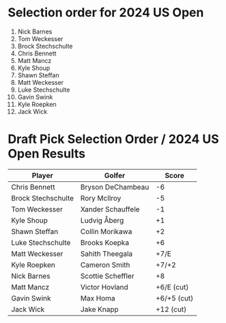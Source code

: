 # Selection order for 2024 US Open
1. Nick Barnes 
2. Tom Weckesser
3. Brock Stechschulte
4. Chris Bennett
5. Matt Mancz
6. Kyle Shoup
7. Shawn Steffan
8. Matt Weckesser
9. Luke Stechschulte
10. Gavin Swink
11. Kyle Roepken
12. Jack Wick

# Draft Pick Selection Order / 2024 US Open Results
Player             | Golfer            | Score
------------------ | ----------------- | ------
Chris Bennett      | Bryson DeChambeau | -6
Brock Stechschulte | Rory McIlroy      | -5
Tom Weckesser      | Xander Schauffele | -1
Kyle Shoup         | Ludvig Åberg      | +1
Shawn Steffan      | Collin Morikawa   | +2
Luke Stechschulte  | Brooks Koepka     | +6
Matt Weckesser     | Sahith Theegala   | +7/E
Kyle Roepken       | Cameron Smith     | +7/+2
Nick Barnes        | Scottie Scheffler | +8
Matt Mancz         | Victor Hovland    | +6/E (cut)
Gavin Swink        | Max Homa          | +6/+5 (cut)
Jack Wick          | Jake Knapp        | +12 (cut)
